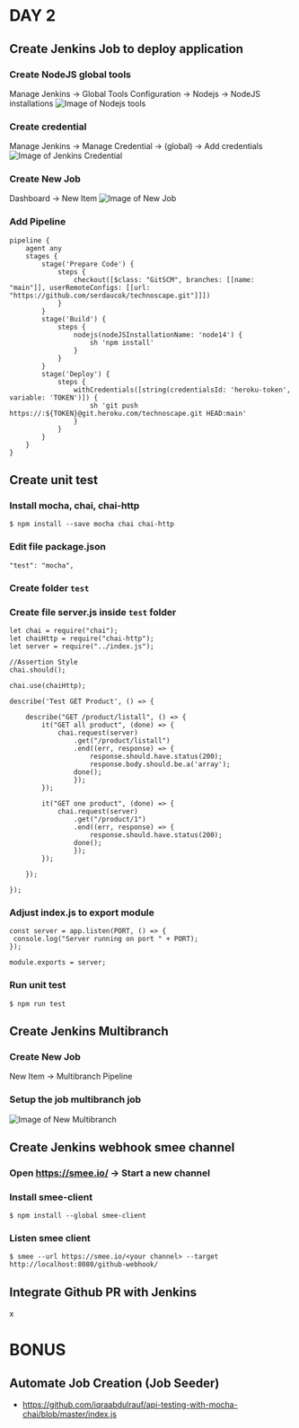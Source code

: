 # DAY 2
## Create Jenkins Job to deploy application

### Create NodeJS global tools
Manage Jenkins -> Global Tools Configuration -> Nodejs -> NodeJS installations
![Image of Nodejs tools](https://github.com/sidiqputra/technoscape-demo/blob/main/docs/images/nodejs-tools.png?raw=true)

### Create credential
Manage Jenkins -> Manage Credential -> (global) -> Add credentials
![Image of Jenkins Credential](https://github.com/sidiqputra/technoscape-demo/blob/main/docs/images/jenkins-credential.png?raw=true)
### Create New Job
Dashboard -> New Item
![Image of New Job](https://github.com/sidiqputra/technoscape-demo/blob/main/docs/images/new-job.png?raw=true)

### Add Pipeline
```
pipeline {
    agent any 
    stages {
        stage('Prepare Code') {
            steps {
                checkout([$class: "GitSCM", branches: [[name: "main"]], userRemoteConfigs: [[url: "https://github.com/serdaucok/technoscape.git"]]])
            }
        }
        stage('Build') {
            steps {
                nodejs(nodeJSInstallationName: 'node14') {
                    sh 'npm install'
                }
            }
        }
        stage('Deploy') {
            steps {
                withCredentials([string(credentialsId: 'heroku-token', variable: 'TOKEN')]) {
                    sh 'git push https://:${TOKEN}@git.heroku.com/technoscape.git HEAD:main'
                }
            }
        }
    }
}
```
## Create unit test
### Install mocha, chai, chai-http
```
$ npm install --save mocha chai chai-http
```

### Edit file package.json 
```
"test": "mocha",
```

### Create folder `test`

### Create file server.js inside `test` folder
```
let chai = require("chai");
let chaiHttp = require("chai-http");
let server = require("../index.js");

//Assertion Style
chai.should();

chai.use(chaiHttp);

describe('Test GET Product', () => {

    describe("GET /product/listall", () => {
        it("GET all product", (done) => {
            chai.request(server)
                .get("/product/listall")
                .end((err, response) => {
                    response.should.have.status(200);
                    response.body.should.be.a('array');
                done();
                });
        });

        it("GET one product", (done) => {
            chai.request(server)
                .get("/product/1")
                .end((err, response) => {
                    response.should.have.status(200);
                done();
                });
        });

    });

});
```
### Adjust index.js to export module
```
const server = app.listen(PORT, () => {
 console.log("Server running on port " + PORT);
});

module.exports = server;
```
### Run unit test
```
$ npm run test
```
## Create Jenkins Multibranch
### Create New Job
New Item -> Multibranch Pipeline

### Setup the job multibranch job 
![Image of New Multibranch](https://github.com/sidiqputra/technoscape-demo/blob/main/docs/images/multibranch-settings.png?raw=true)

## Create Jenkins webhook smee channel
### Open https://smee.io/ -> Start a new channel

### Install smee-client
```
$ npm install --global smee-client
```

### Listen smee client
```
$ smee --url https://smee.io/<your channel> --target http://localhost:8080/github-webhook/
```
## Integrate Github PR with Jenkins
x
# BONUS
## Automate Job Creation (Job Seeder)

- https://github.com/iqraabdulrauf/api-testing-with-mocha-chai/blob/master/index.js